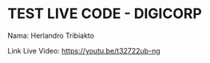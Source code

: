 # TEST LIVE CODE - DIGICORP

Nama: Herlandro Tribiakto

Link Live Video: https://youtu.be/t32722ub-ng